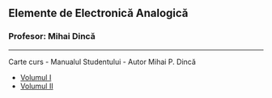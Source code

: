 ## Elemente de Electronică Analogică
### Profesor: Mihai Dincă
--------
Carte curs - Manualul Studentului - Autor Mihai P. Dincă
* [Volumul I](http://oradefizica.ro/universitate/Electronica-Manualul%20Studentului%20vol%20I.rar)
* [Volumul II](http://oradefizica.ro/universitate/Electronica-Manualul%20Studentului%20vol%20II.rar)
